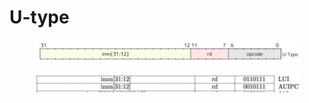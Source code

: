 # U-type

<figure><img src="../../.gitbook/assets/u-type.png" alt=""><figcaption></figcaption></figure>

<figure><img src="../../.gitbook/assets/u-type-instructions.png" alt=""><figcaption></figcaption></figure>
